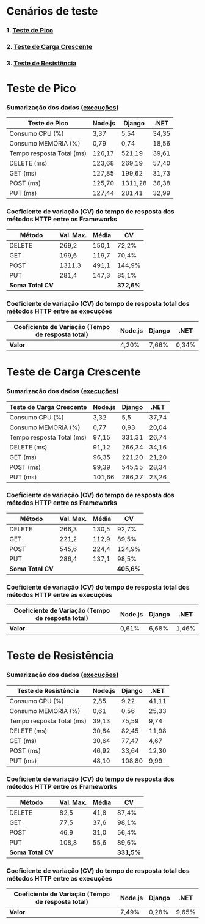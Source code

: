<link rel="stylesheet" href="{{ 'assets/styles.css' }}">

# Cenários de teste

### 1. [Teste de Pico](#teste-de-pico)
### 2. [Teste de Carga Crescente](#teste-de-carga-crescente)
### 3. [Teste de Resistência](#teste-de-resistência)

# Teste de Pico 

### Sumarização dos dados ([execuções](pages/pico.md))

| Teste de Pico               | Node.js | Django  | .NET   |
|-----------------------------|---------|---------|--------|
| Consumo CPU (%)             | 3,37    | 5,54    | 34,35  |
| Consumo MEMÓRIA (%)         | 0,79    | 0,74    | 18,56  |
| Tempo resposta Total (ms)   | 126,17  | 521,19  | 39,61  |
| DELETE (ms)                 | 123,68  | 269,19  | 57,40  |
| GET (ms)                    | 127,85  | 199,62  | 31,73  |
| POST (ms)                   | 125,70  | 1311,28 | 36,38  |
| PUT (ms)                    | 127,44  | 281,41  | 32,99  |

### Coeficiente de variação (CV) do tempo de resposta dos métodos HTTP entre os Frameworks

| Método | Val. Max. | Média | CV    |
|--------|-----------|-------|-------|
| DELETE | 269,2     | 150,1 | 72,2% |
| GET    | 199,6     | 119,7 | 70,4% |
| POST   | 1311,3    | 491,1 | 144,9%|
| PUT    | 281,4     | 147,3 | 85,1% |
| **Soma Total CV** | | | **372,6%** |

### Coeficiente de variação (CV) do tempo de resposta total dos métodos HTTP entre as execuções

| Coeficiente de Variação (Tempo de resposta total) | Node.js | Django | .NET  |
|--------------------------------------------------|---------|--------|-------|
| **Valor**                                        | 4,20%   | 7,66%  | 0,34% |

# Teste de Carga Crescente

### Sumarização dos dados ([execuções](pages/crescente.md))

| Teste de Carga Crescente    | Node.js | Django  | .NET   |
|-----------------------------|---------|---------|--------|
| Consumo CPU (%)             | 3,32    | 5,5     | 37,74  |
| Consumo MEMÓRIA (%)         | 0,77    | 0,93    | 20,04  |
| Tempo resposta Total (ms)   | 97,15   | 331,31  | 26,74  |
| DELETE (ms)                 | 91,12   | 266,34  | 34,16  |
| GET (ms)                    | 96,35   | 221,20  | 21,20  |
| POST (ms)                   | 99,39   | 545,55  | 28,34  |
| PUT (ms)                    | 101,66  | 286,37  | 23,26  |

### Coeficiente de variação (CV) do tempo de resposta dos métodos HTTP entre os Frameworks

| Método | Val. Max. | Média | CV    |
|--------|-----------|-------|-------|
| DELETE | 266,3     | 130,5 | 92,7% |
| GET    | 221,2     | 112,9 | 89,5% |
| POST   | 545,6    | 224,4 | 124,9% |
| PUT    | 286,4     | 137,1 | 98,5% |
| **Soma Total CV** | | | **405,6%** |

### Coeficiente de variação (CV) do tempo de resposta total dos métodos HTTP entre as execuções

| Coeficiente de Variação (Tempo de resposta total) | Node.js | Django | .NET  |
|--------------------------------------------------|---------|--------|-------|
| **Valor**                                        | 0,61%   | 6,68%  | 1,46% |


# Teste de Resistência

### Sumarização dos dados ([execuções](pages/resistencia.md))

| Teste de Resistência          | Node.js | Django | .NET   |
|-------------------------------|---------|--------|--------|
| Consumo CPU (%)               | 2,85    | 9,22   | 41,11  |
| Consumo MEMÓRIA (%)           | 0,61    | 0,56   | 25,33  |
| Tempo resposta Total (ms)     | 39,13   | 75,59  | 9,74   |
| DELETE (ms)                   | 30,84   | 82,45  | 11,98  |
| GET (ms)                      | 30,64   | 77,47  | 4,67   |
| POST (ms)                     | 46,92   | 33,64  | 12,30  |
| PUT (ms)                      | 48,10   | 108,80 | 9,99   |

### Coeficiente de variação (CV) do tempo de resposta dos métodos HTTP entre os Frameworks

| Método | Val. Max. | Média | CV    |
|--------|-----------|-------|-------|
| DELETE | 82,5      | 41,8  | 87,4% |
| GET    | 77,5      | 37,6  | 98,1% |
| POST   | 46,9      | 31,0  | 56,4% |
| PUT    | 108,8     | 55,6  | 89,6% |
| **Soma Total CV** | | | **331,5%** |

### Coeficiente de variação (CV) do tempo de resposta total dos métodos HTTP entre as execuções

| Coeficiente de Variação (Tempo de resposta total) | Node.js | Django | .NET  |
|--------------------------------------------------|---------|--------|-------|
| **Valor**                                        | 7,49%   | 0,28%  | 9,65% |

